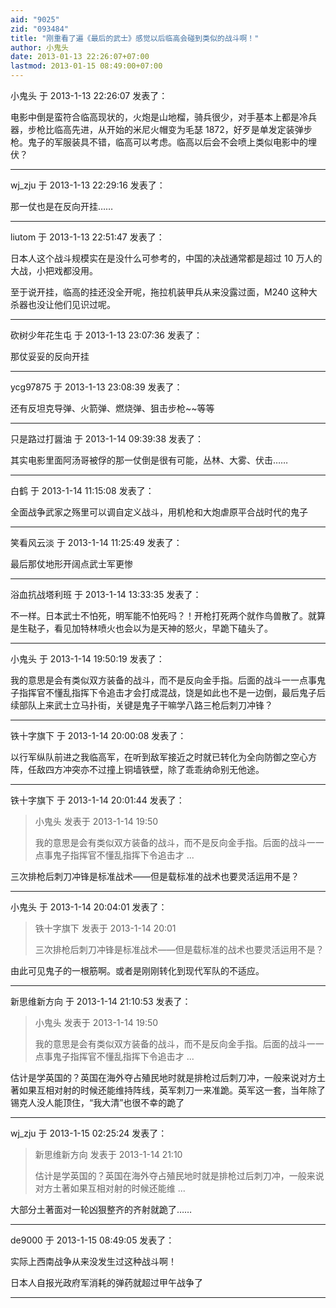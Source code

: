 ```yaml
---
aid: "9025"
zid: "093484"
title: "刚重看了遍《最后的武士》感觉以后临高会碰到类似的战斗啊！"
author: 小鬼头
date: 2013-01-13 22:26:07+07:00
lastmod: 2013-01-15 08:49:00+07:00
---
```


小鬼头 于 2013-1-13 22:26:07 发表了：

电影中倒是蛮符合临高现状的，火炮是山地榴，骑兵很少，对手基本上都是冷兵器，步枪比临高先进，从开始的米尼火帽变为毛瑟 1872，好歹是单发定装弹步枪。鬼子的军服装具不错，临高可以考虑。临高以后会不会喷上类似电影中的埋伏？

---

wj_zju 于 2013-1-13 22:29:16 发表了：

那一仗也是在反向开挂……

---

liutom 于 2013-1-13 22:51:47 发表了：

日本人这个战斗规模实在是没什么可参考的，中国的决战通常都是超过 10 万人的大战，小把戏都没用。

至于说开挂，临高的挂还没全开呢，拖拉机装甲兵从来没露过面，M240 这种大杀器也没让他们见识过呢。

---

砍树少年花生屯 于 2013-1-13 23:07:36 发表了：

那仗妥妥的反向开挂

---

ycg97875 于 2013-1-13 23:08:39 发表了：

还有反坦克导弹、火箭弹、燃烧弹、狙击步枪~~等等

---

只是路过打醤油 于 2013-1-14 09:39:38 发表了：

其实电影里面阿汤哥被俘的那一仗倒是很有可能，丛林、大雾、伏击……

---

白鹤 于 2013-1-14 11:15:08 发表了：

全面战争武家之殇里可以调自定义战斗，用机枪和大炮虐原平合战时代的鬼子

---

笑看风云淡 于 2013-1-14 11:25:49 发表了：

最后那仗地形开阔点武士军更惨

---

浴血抗战塔利班 于 2013-1-14 13:33:35 发表了：

不一样。日本武士不怕死，明军能不怕死吗？！开枪打死两个就作鸟兽散了。就算是生鞑子，看见加特林喷火也会以为是天神的怒火，早跪下磕头了。

---

小鬼头 于 2013-1-14 19:50:19 发表了：

我的意思是会有类似双方装备的战斗，而不是反向金手指。后面的战斗一一点事鬼子指挥官不懂乱指挥下令追击才会打成混战，饶是如此也不是一边倒，最后鬼子后续部队上来武士立马扑街，关键是鬼子干嘛学八路三枪后刺刀冲锋？

---

铁十字旗下 于 2013-1-14 20:00:08 发表了：

以行军纵队前进之我临高军，在听到敌军接近之时就已转化为全向防御之空心方阵，任敌四方冲突亦不过撞上铜墙铁壁，除了乖乖纳命别无他途。

---

铁十字旗下 于 2013-1-14 20:01:44 发表了：

> 小鬼头 发表于 2013-1-14 19:50
>
> 我的意思是会有类似双方装备的战斗，而不是反向金手指。后面的战斗一一点事鬼子指挥官不懂乱指挥下令追击才 ...

三次排枪后刺刀冲锋是标准战术——但是载标准的战术也要灵活运用不是？

---

小鬼头 于 2013-1-14 20:04:01 发表了：

> 铁十字旗下 发表于 2013-1-14 20:01
>
> 三次排枪后刺刀冲锋是标准战术——但是载标准的战术也要灵活运用不是？

由此可见鬼子的一根筋啊。或者是刚刚转化到现代军队的不适应。

---

新思维新方向 于 2013-1-14 21:10:53 发表了：

> 小鬼头 发表于 2013-1-14 19:50
>
> 我的意思是会有类似双方装备的战斗，而不是反向金手指。后面的战斗一一点事鬼子指挥官不懂乱指挥下令追击才 ...

估计是学英国的？英国在海外夺占殖民地时就是排枪过后刺刀冲，一般来说对方土著如果互相对射的时候还能维持阵线，英军刺刀一来准跪。英军这一套，当年除了锡克人没人能顶住，“我大清”也很不幸的跪了

---

wj_zju 于 2013-1-15 02:25:24 发表了：

> 新思维新方向 发表于 2013-1-14 21:10
>
> 估计是学英国的？英国在海外夺占殖民地时就是排枪过后刺刀冲，一般来说对方土著如果互相对射的时候还能维 ...

大部分土著面对一轮凶狠整齐的齐射就跪了……

---

de9000 于 2013-1-15 08:49:05 发表了：

实际上西南战争从来没发生过这种战斗啊！

日本人自报光政府军消耗的弹药就超过甲午战争了

---
